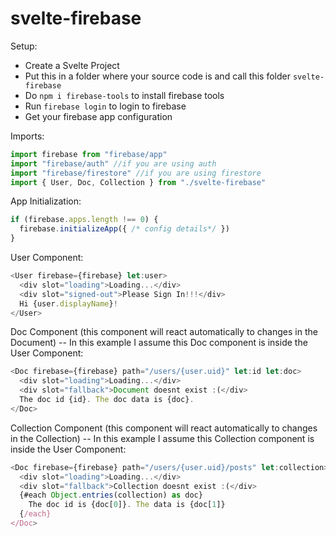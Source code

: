 # svelte-firebase
Setup:
- Create a Svelte Project
- Put this in a folder where your source code is and call this folder ``svelte-firebase``
- Do ``npm i firebase-tools`` to install firebase tools
- Run ``firebase login`` to login to firebase
- Get your firebase app configuration

Imports:
```javascript
import firebase from "firebase/app"
import "firebase/auth" //if you are using auth
import "firebase/firestore" //if you are using firestore
import { User, Doc, Collection } from "./svelte-firebase"
```

App Initialization:
```javascript
if (firebase.apps.length !== 0) {
  firebase.initializeApp({ /* config details*/ })
}
```

User Component:
```javascript
<User firebase={firebase} let:user>
  <div slot="loading">Loading...</div>
  <div slot="signed-out">Please Sign In!!!</div>
  Hi {user.displayName}!
</User>
```


Doc Component (this component will react automatically to changes in the Document) -- In this example I assume this Doc component is inside the User Component:
```javascript
<Doc firebase={firebase} path="/users/{user.uid}" let:id let:doc>
  <div slot="loading">Loading...</div>
  <div slot="fallback">Document doesnt exist :(</div>
  The doc id {id}. The doc data is {doc}.
</Doc>
```


Collection Component (this component will react automatically to changes in the Collection) -- In this example I assume this Collection component is inside the User Component:
```javascript
<Doc firebase={firebase} path="/users/{user.uid}/posts" let:collection>
  <div slot="loading">Loading...</div>
  <div slot="fallback">Collection doesnt exist :(</div>
  {#each Object.entries(collection) as doc}
    The doc id is {doc[0]}. The data is {doc[1]}
  {/each}
</Doc>
```
